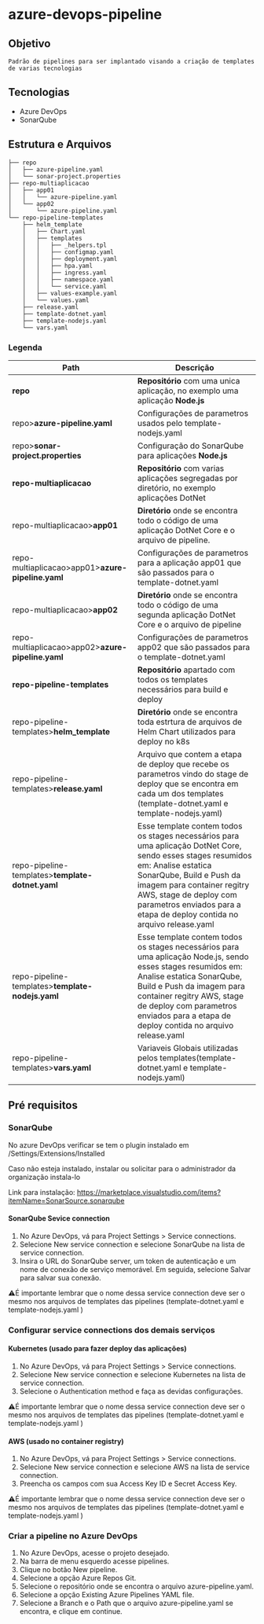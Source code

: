 # azure-devops-pipeline

## Objetivo
    Padrão de pipelines para ser implantado visando a criação de templates de varias tecnologias
## Tecnologias
- Azure DevOps
- SonarQube

## Estrutura e Arquivos
```
├── repo
│   ├── azure-pipeline.yaml
│   └── sonar-project.properties
├── repo-multiaplicacao
│   ├── app01
│   │   └── azure-pipeline.yaml
│   └── app02
│       └── azure-pipeline.yaml
└── repo-pipeline-templates
    ├── helm_template
    │   ├── Chart.yaml
    │   ├── templates
    │   │   ├── _helpers.tpl
    │   │   ├── configmap.yaml
    │   │   ├── deployment.yaml
    │   │   ├── hpa.yaml
    │   │   ├── ingress.yaml
    │   │   ├── namespace.yaml
    │   │   └── service.yaml
    │   ├── values-example.yaml
    │   └── values.yaml
    ├── release.yaml
    ├── template-dotnet.yaml
    ├── template-nodejs.yaml
    └── vars.yaml
```
### Legenda
| Path                                              | Descrição                                                                                                                                                                                                                                                                                       |
|---------------------------------------------------|-------------------------------------------------------------------------------------------------------------------------------------------------------------------------------------------------------------------------------------------------------------------------------------------------|
| **repo**                                          | **Repositório** com uma unica aplicação, no exemplo uma aplicação **Node.js**                                                                                                                                                                                                                   |
| repo>**azure-pipeline.yaml**                      | Configurações de parametros usados pelo template-nodejs.yaml                                                                                                                                                                                                                                    |
| repo>**sonar-project.properties**                 | Configuração do SonarQube para aplicações **Node.js**                                                                                                                                                                                                                                           |
| **repo-multiaplicacao**                           | **Repositório** com varias aplicações segregadas por diretório, no exemplo aplicações DotNet                                                                                                                                                                                                    |
| repo-multiaplicacao>**app01**                     | **Diretório** onde se encontra todo o código de uma aplicação DotNet Core e o arquivo de pipeline.                                                                                                                                                                                              |
| repo-multiaplicacao>app01>**azure-pipeline.yaml** | Configurações de parametros para a aplicação app01 que são passados para o template-dotnet.yaml                                                                                                                                                                                                 |
| repo-multiaplicacao>**app02**                     | **Diretório** onde se encontra todo o código de uma segunda aplicação DotNet Core e o arquivo de pipeline                                                                                                                                                                                       |
| repo-multiaplicacao>app02>**azure-pipeline.yaml** | Configurações de parametros app02 que são passados para o template-dotnet.yaml                                                                                                                                                                                                                  |
| **repo-pipeline-templates**                       | **Repositório** apartado com todos os templates necessários para build e deploy                                                                                                                                                                                                                 |
| repo-pipeline-templates>**helm_template**         | **Diretório** onde se encontra toda estrtura de arquivos de Helm Chart utilizados para deploy no k8s                                                                                                                                                                                            |
| repo-pipeline-templates>**release.yaml**          | Arquivo que contem a etapa de deploy que recebe os parametros vindo do stage de deploy que se encontra em cada um dos templates (template-dotnet.yaml e template-nodejs.yaml)                                                                                                                   |
| repo-pipeline-templates>**template-dotnet.yaml**  | Esse template contem todos os stages necessários para uma aplicação DotNet Core, sendo esses stages resumidos em: Analise estatica SonarQube, Build e Push da imagem para container regitry AWS, stage de deploy com parametros enviados para a etapa de deploy contida no arquivo release.yaml |
| repo-pipeline-templates>**template-nodejs.yaml**  | Esse template contem todos os stages necessários para uma aplicação Node.js, sendo esses stages resumidos em: Analise estatica SonarQube, Build e Push da imagem para container regitry AWS, stage de deploy com parametros enviados para a etapa de deploy contida no arquivo release.yaml     |
| repo-pipeline-templates>**vars.yaml**             | Variaveis Globais utilizadas pelos templates(template-dotnet.yaml e template-nodejs.yaml)                                                                                                                                                                                                       |

## Pré requisitos

### SonarQube

No azure DevOps verificar se tem o plugin instalado em <organization>/Settings/Extensions/Installed

Caso não esteja instalado, instalar ou solicitar para o administrador da organização instala-lo

Link para instalação: https://marketplace.visualstudio.com/items?itemName=SonarSource.sonarqube

 #### SonarQube Sevice connection

1. No Azure DevOps, vá para  Project Settings > Service connections.
2. Selecione New service connection e selecione SonarQube na lista de service connection.
3. Insira o URL do SonarQube server, um token de autenticação e um nome de conexão de serviço memorável. Em seguida, selecione Salvar para salvar sua conexão.

⚠️É importante lembrar que o nome dessa service connection deve ser o mesmo nos arquivos de templates das pipelines (template-dotnet.yaml e template-nodejs.yaml )

### Configurar service connections dos demais serviços
 
 #### Kubernetes (usado para fazer deploy das aplicações)
  1. No Azure DevOps, vá para  Project Settings > Service connections.
  2. Selecione New service connection e selecione Kubernetes na lista de service connection.
  3. Selecione o Authentication method e faça as devidas configurações.
  
  ⚠️É importante lembrar que o nome dessa service connection deve ser o mesmo nos arquivos de templates das pipelines (template-dotnet.yaml e template-nodejs.yaml )

 #### AWS (usado no container registry)
  1. No Azure DevOps, vá para  Project Settings > Service connections.
  2. Selecione New service connection e selecione AWS na lista de service connection.
  3. Preencha os campos com sua Access Key ID e Secret Access Key.

  ⚠️É importante lembrar que o nome dessa service connection deve ser o mesmo nos arquivos de templates das pipelines (template-dotnet.yaml e template-nodejs.yaml )

### Criar a pipeline no Azure DevOps
  1. No Azure DevOps, acesse o projeto desejado.
  2. Na barra de menu esquerdo acesse pipelines.
  3. Clique no botão New pipeline.
  4. Selecione a opção Azure Repos Git.
  5. Selecione o repositório onde se encontra o arquivo azure-pipeline.yaml.
  6. Selecione a opção Existing Azure Pipelines YAML file.
  7. Selecione a Branch e o Path que o arquivo azure-pipeline.yaml se encontra, e clique em continue. 

